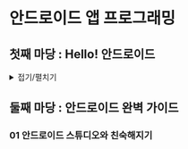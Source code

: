 # 안드로이드 앱 프로그래밍

##  첫째 마당 : Hello! 안드로이드


<details>
<summary>접기/펼치기</summary>

### 01 안드로이드란?

#### 01-1 안드로이드 이해하기

1. 오픈 소스
2. 자바 언어
3. 제공된 컴포넌트로 플랫폼 신경 쓰지 않음
4. 다른 사람 앱 연동
5. 다양한 기능 지원
6. ART 런타임

#### 01-2 안드로이드의 흐름 살펴보기

### 02 개발 도구 설치하기

#### 02-1 안드로이드 스튜디오 설치하기

### 03 첫 번째 앱 만들기

#### 03-1 첫 프로젝트 만들기



### 04 실제 단말 연결하기

</details>

## 둘째 마당 : 안드로이드 완벽 가이드

### 01 안드로이드 스튜디오와 친숙해지기